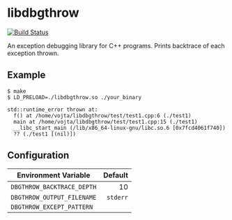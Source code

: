 libdbgthrow
==============

[![Build Status](https://travis-ci.org/vjhl/libdbgthrow.svg?branch=master)](https://travis-ci.org/vjhl/libdbgthrow)

An exception debugging library for C++ programs. Prints backtrace of each
exception thrown.

Example
-------

```
$ make
$ LD_PRELOAD=./libdbgthrow.so ./your_binary
```

```
std::runtime_error thrown at:
  f() at /home/vojta/libdbgthrow/test/test1.cpp:6 (./test1)
  main at /home/vojta/libdbgthrow/test/test1.cpp:15 (./test1)
  __libc_start_main (/lib/x86_64-linux-gnu/libc.so.6 [0x7fcd4061f740])
  ?? (./test1 [(nil)])
```


Configuration
-------------

| Environment Variable        | Default  |
| ----------------------------|----------:
| `DBGTHROW_BACKTRACE_DEPTH`  | 10       |
| `DBGTHROW_OUTPUT_FILENAME`  | `stderr` |
| `DBGTHROW_EXCEPT_PATTERN`   | <all>    |

